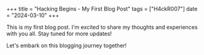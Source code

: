 +++
title = "Hacking Begins - My First Blog Post"
tags = ["H4ckR007"]
date = "2024-03-10"
+++

This is my first blog post. I'm excited to share my thoughts and experiences with you all. Stay tuned for more updates!

Let's embark on this blogging journey together!